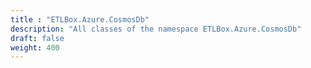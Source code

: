 ```yaml
---
title : "ETLBox.Azure.CosmosDb"
description: "All classes of the namespace ETLBox.Azure.CosmosDb"
draft: false
weight: 400
---
```

